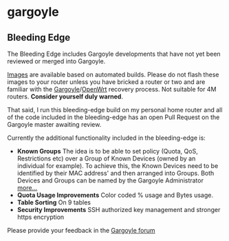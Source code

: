 # gargoyle
## Bleeding Edge

The Bleeding Edge includes Gargoyle developments that have not yet been reviewed or merged into Gargoyle. 

[Images](https://github.com/nworbnhoj/gargoyle/tree/bleeding-edge/images/ar71xx) are available based on automated builds. Please do not flash these images to your router unless you have bricked a router or two and are familiar with the [Gargoyle](https://www.gargoyle-router.com/wiki/doku.php?id=failsafe_mode_recovery)/[OpenWrt](http://wiki.openwrt.org/doc/howto/generic.failsafe) recovery process. Not suitable for 4M routers. **Consider yourself duly warned**.

That said, I run this bleeding-edge build on my personal home router and all of the code included in the bleeding-edge has an open Pull Request on the Gargoyle master awaiting review.

Currently the additional functionality included in the bleeding-edge is:
- **Known Groups** The idea is to be able to set policy (Quota, QoS, Restrictions etc) over a Group of Known Devices (owned by an individual for example). To achieve this, the Known Devices need to be identified by their MAC address' and then arranged into Groups. Both Devices and Groups can be named by the Gargoyle Administrator [more...](https://github.com/nworbnhoj/gargoyle/tree/known-devices#gargoyle)
- **Quota Usage Improvements** Color coded % usage and Bytes usage. 
- **Table Sorting** On 9 tables
- **Security Improvements** SSH authorized key management and stronger https encryption 

Please provide your feedback in the [Gargoyle forum](https://www.gargoyle-router.com/phpbb/index.php)
